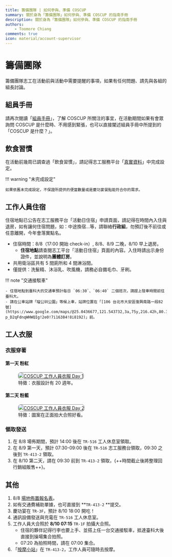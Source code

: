 ```yaml
---
title: 籌備團隊 | 如何參與、準備 COSCUP
summary: 關於身為「籌備團隊」如何參與、準備 COSCUP 的指南手冊
description: 關於身為「籌備團隊」如何參與、準備 COSCUP 的指南手冊
authors:
    - Toomore Chiang
comments: true
icon: material/account-supervisor
---
```


# 籌備團隊

籌備團隊志工在活動前與活動中需要提醒的事項，如果有任何問題、請先與各組的組長討論。

## 組員手冊

請再次閱讀「[組員手冊](../team_member_handbook.md)」，了解 COSCUP 所關注的事宜，在活動期間如果有會眾詢問 COSCUP 是什麼時、不用感到緊張，也可以直接闡述組員手冊中所提到的「COSCUP 是什麼？」。

## 飲食習慣

在活動前幾周已調查過「飲食習慣」，請記得志工服務平台「[真實資料](https://volunteer.coscup.org/setting/profile_real)」中完成設定。

!!! warning "未完成設定"

    如果依舊未完成設定，不保證所提供的便當數量或是慶功宴餐點能符合你的需求。

## 工作人員住宿

住宿地點已公告在志工服務平台「活動日住宿」申請頁面，請記得在時間內入住與退房，如有讓何住宿問題，如：中途換宿…等，請聯絡**行政組**，勿預訂後不前往或任意離開，今年會落實點名。

- 住宿時間：8/8（17:00 開始 check-in）, 8/8、8/9 二晚，8/10 早上退房。
    - **住宿地點**請查閱志工平台「活動日住宿」頁面的內容。入住時請出示身份證件，並說明為**團體訂房**。
- 共用衛浴區共有 5 間廁所和 4 間淋浴間。
- 僅提供：洗髮精、沐浴乳、吹風機，請務必自備毛巾、牙刷。

!!! note "交通接駁車"

    - 住宿地點到臺科大的交通車預計每日 `06:30`、`06:40` 二個班次，請趕上發車時間前往臺科大。
    - 請在公車站牌「瑠公圳公園」等候上車，站牌位置在「[106 台北市大安區復興南路一段82號](https://www.google.com/maps/@25.0436677,121.543732,3a,75y,216.42h,80.36t/data=!3m6!1e1!3m4!1sPSscdT-p_D2qFdnqWHWQIg!2e0!7i16384!8i8192)」前。

## 工人衣服

### 衣服穿著

#### 第一天 粉紅

<figure markdown="span">
    <a href="https://private-user-images.githubusercontent.com/131974713/450666571-d52d17cb-4b96-4f68-9ba2-01bb9551522a.png?jwt=eyJhbGciOiJIUzI1NiIsInR5cCI6IkpXVCJ9.eyJpc3MiOiJnaXRodWIuY29tIiwiYXVkIjoicmF3LmdpdGh1YnVzZXJjb250ZW50LmNvbSIsImtleSI6ImtleTUiLCJleHAiOjE3NTMzMTgwODYsIm5iZiI6MTc1MzMxNzc4NiwicGF0aCI6Ii8xMzE5NzQ3MTMvNDUwNjY2NTcxLWQ1MmQxN2NiLTRiOTYtNGY2OC05YmEyLTAxYmI5NTUxNTIyYS5wbmc_WC1BbXotQWxnb3JpdGhtPUFXUzQtSE1BQy1TSEEyNTYmWC1BbXotQ3JlZGVudGlhbD1BS0lBVkNPRFlMU0E1M1BRSzRaQSUyRjIwMjUwNzI0JTJGdXMtZWFzdC0xJTJGczMlMkZhd3M0X3JlcXVlc3QmWC1BbXotRGF0ZT0yMDI1MDcyNFQwMDQzMDZaJlgtQW16LUV4cGlyZXM9MzAwJlgtQW16LVNpZ25hdHVyZT05OTMyYjI0MmY0Y2UzZDZkMzg2NDg1MmU4YWQ0YTZiMWYzMjU3OWM2YTBhNDg4NWNkNjllZjQwMzYwY2ViNjU5JlgtQW16LVNpZ25lZEhlYWRlcnM9aG9zdCJ9.reZ0WTvAzhospXRuh5TP3nLSS_lC5P3xug99_-ZZnew">
        <img src="[https://upload.cc/i1/2025/07/24/cJ4Ab7.png](https://private-user-images.githubusercontent.com/131974713/450666571-d52d17cb-4b96-4f68-9ba2-01bb9551522a.png?jwt=eyJhbGciOiJIUzI1NiIsInR5cCI6IkpXVCJ9.eyJpc3MiOiJnaXRodWIuY29tIiwiYXVkIjoicmF3LmdpdGh1YnVzZXJjb250ZW50LmNvbSIsImtleSI6ImtleTUiLCJleHAiOjE3NTMzMTgwODYsIm5iZiI6MTc1MzMxNzc4NiwicGF0aCI6Ii8xMzE5NzQ3MTMvNDUwNjY2NTcxLWQ1MmQxN2NiLTRiOTYtNGY2OC05YmEyLTAxYmI5NTUxNTIyYS5wbmc_WC1BbXotQWxnb3JpdGhtPUFXUzQtSE1BQy1TSEEyNTYmWC1BbXotQ3JlZGVudGlhbD1BS0lBVkNPRFlMU0E1M1BRSzRaQSUyRjIwMjUwNzI0JTJGdXMtZWFzdC0xJTJGczMlMkZhd3M0X3JlcXVlc3QmWC1BbXotRGF0ZT0yMDI1MDcyNFQwMDQzMDZaJlgtQW16LUV4cGlyZXM9MzAwJlgtQW16LVNpZ25hdHVyZT05OTMyYjI0MmY0Y2UzZDZkMzg2NDg1MmU4YWQ0YTZiMWYzMjU3OWM2YTBhNDg4NWNkNjllZjQwMzYwY2ViNjU5JlgtQW16LVNpZ25lZEhlYWRlcnM9aG9zdCJ9.reZ0WTvAzhospXRuh5TP3nLSS_lC5P3xug99_-ZZnew)"
            alt="COSCUP 工作人員衣服 Day 1" title="COSCUP 工作人員衣服 Day 1"
            style="border-radius: 8px;border:1px solid hsl(0, 0%, 50%);">
    </a>
    <figcaption>特徵：衣服設計有 20 週年。</figcaption>
</figure>

#### 第二天 粉藍

<figure markdown="span">
    <a href="https://private-user-images.githubusercontent.com/131974713/457642067-5f6d9a7a-bdd2-4191-9b23-789545df84a6.png?jwt=eyJhbGciOiJIUzI1NiIsInR5cCI6IkpXVCJ9.eyJpc3MiOiJnaXRodWIuY29tIiwiYXVkIjoicmF3LmdpdGh1YnVzZXJjb250ZW50LmNvbSIsImtleSI6ImtleTUiLCJleHAiOjE3NTMzMTc5NzAsIm5iZiI6MTc1MzMxNzY3MCwicGF0aCI6Ii8xMzE5NzQ3MTMvNDU3NjQyMDY3LTVmNmQ5YTdhLWJkZDItNDE5MS05YjIzLTc4OTU0NWRmODRhNi5wbmc_WC1BbXotQWxnb3JpdGhtPUFXUzQtSE1BQy1TSEEyNTYmWC1BbXotQ3JlZGVudGlhbD1BS0lBVkNPRFlMU0E1M1BRSzRaQSUyRjIwMjUwNzI0JTJGdXMtZWFzdC0xJTJGczMlMkZhd3M0X3JlcXVlc3QmWC1BbXotRGF0ZT0yMDI1MDcyNFQwMDQxMTBaJlgtQW16LUV4cGlyZXM9MzAwJlgtQW16LVNpZ25hdHVyZT04MWEyYWU1N2Y0MTE1OGFmMzQxMjRjMzY1YTI3NDM4NWM5MmM0OWM3ZTgxN2IxMjIxZWEwODZjYTE2YzRlODUyJlgtQW16LVNpZ25lZEhlYWRlcnM9aG9zdCJ9.D86MlPbn_J3bLXl52bPzhXkv4G3NS8GVqRvFqSJL6RE">
        <img src="https://private-user-images.githubusercontent.com/131974713/457642067-5f6d9a7a-bdd2-4191-9b23-789545df84a6.png?jwt=eyJhbGciOiJIUzI1NiIsInR5cCI6IkpXVCJ9.eyJpc3MiOiJnaXRodWIuY29tIiwiYXVkIjoicmF3LmdpdGh1YnVzZXJjb250ZW50LmNvbSIsImtleSI6ImtleTUiLCJleHAiOjE3NTMzMTc5NzAsIm5iZiI6MTc1MzMxNzY3MCwicGF0aCI6Ii8xMzE5NzQ3MTMvNDU3NjQyMDY3LTVmNmQ5YTdhLWJkZDItNDE5MS05YjIzLTc4OTU0NWRmODRhNi5wbmc_WC1BbXotQWxnb3JpdGhtPUFXUzQtSE1BQy1TSEEyNTYmWC1BbXotQ3JlZGVudGlhbD1BS0lBVkNPRFlMU0E1M1BRSzRaQSUyRjIwMjUwNzI0JTJGdXMtZWFzdC0xJTJGczMlMkZhd3M0X3JlcXVlc3QmWC1BbXotRGF0ZT0yMDI1MDcyNFQwMDQxMTBaJlgtQW16LUV4cGlyZXM9MzAwJlgtQW16LVNpZ25hdHVyZT04MWEyYWU1N2Y0MTE1OGFmMzQxMjRjMzY1YTI3NDM4NWM5MmM0OWM3ZTgxN2IxMjIxZWEwODZjYTE2YzRlODUyJlgtQW16LVNpZ25lZEhlYWRlcnM9aG9zdCJ9.D86MlPbn_J3bLXl52bPzhXkv4G3NS8GVqRvFqSJL6RE"
            alt="COSCUP 工作人員衣服 Day 2" title="COSCUP 工作人員衣服 Day 2    "
            style="border-radius: 8px;border:1px solid hsl(0, 0%, 50%);">
    </a>
    <figcaption>特徵：圖案在正面拍大合照好看。</figcaption>
</figure>

### 領取發送

1. 在 8/8 場佈期間，預計 14:00 後在 `TR-516` 工人休息室領取。
2. 在 8/9 第一天，預計 07:30-09:00 後在 `TR-516` 志工服務台領取，09:30 之後到 `TR-413-2` 領取。
3. 在 8/10 第二天，請在 09:30 前到 `TR-413-2` 領取，{++時間截止後將整理回行銷組販售++}。

## 其他

1. 8/8 [場地佈置報名表]([https://docs.google.com/forms/d/e/1FAIpQLScUjuWW5xC3-X-MkTdLUUvVcw7Jcs7lJYJKxIF0vAVp7sspcQ/viewform](https://forms.gle/4o9Zmb5mcNiVDrNg7))。
2. 如有交通費補助單據，也可直接到 **`TR-413-2` **提交。
3. 慶功宴在 `TR-3F`，預計 8/10 18:00 開吃！
4. 通訊設備發送與充電在 `TR-516` 工人休息室。
5. 工作人員大合照於 **8/10 07:15** `TR-1F` 拍攝大合照。
      - 住宿的夥伴記得行李也要上手、並搭上任一台交通接駁車，抵達臺科大後直接到操場集合拍照。
      - 07:20 為拍照時間，請在 07:00 集合。
6. 「[按摩小站](../health_market/overview.md)」在 `TR-413-2`，工作人員可隨時去按摩。
